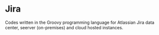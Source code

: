 # Jira

Codes written in the Groovy programming language for Atlassian Jira data center, seerver (on-premises) and cloud hosted instances.
